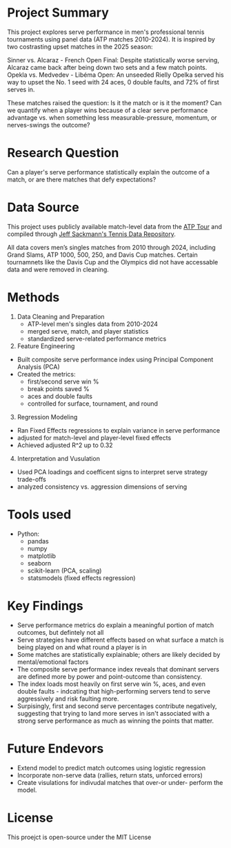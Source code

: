 # Project Summary

This project explores serve performance in men's professional tennis tournaments using panel data (ATP matches 2010-2024). It is inspired by two costrasting upset matches in the 2025 season: 

Sinner vs. Alcaraz - French Open Final: Despite statistically worse serving, Alcaraz came back after being down two sets and a few match points. 
Opekla vs. Medvedev - Libéma Open: An unseeded Rielly Opelka served his way to upset the No. 1 seed with 24 aces, 0 double faults, and 72% of first serves in.

These matches raised the question:
Is it the match or is it the moment?
Can we quantify when a player wins because of a clear serve performance advantage vs. when something less measurable-pressure, momentum, or nerves-swings the outcome?

# Research Question

Can a player's serve performance statistically explain the outcome of a match, or are there matches that defy expectations?

# Data Source
This project uses publicly available match-level data from the [ATP Tour](https://www.atptour.com/) and compiled through [Jeff Sackmann's Tennis Data Repository](https://github.com/JeffSackmann/tennis_atp).

All data covers men’s singles matches from 2010 through 2024, including Grand Slams, ATP 1000, 500, 250, and Davis Cup matches. Certain tournamnets like the Davis Cup and the Olympics did not have accessable data and were removed in cleaning. 


# Methods

1. Data Cleaning and Preparation
   - ATP-level men's singles data from 2010-2024
   - merged serve, match, and player statistics
   - standardized serve-related performance metrics
2. Feature Engineering
  - Built composite serve performance index using Principal Component Analysis (PCA)
  - Created the metrics:
    - first/second serve win %
    - break points saved %
    - aces and double faults
    - controlled for surface, tournament, and round
3. Regression Modeling
  - Ran Fixed Effects regressions to explain variance in serve performance
  - adjusted for match-level and player-level fixed effects
  - Achieved adjusted R^2 up to 0.32
4. Interpretation and Vusulation
  - Used PCA loadings and coefficent signs to interpret serve strategy trade-offs
  - analyzed consistency vs. aggression dimensions of serving
    
# Tools used
- Python:
  - pandas
  - numpy
  - matplotlib
  - seaborn
  - scikit-learn (PCA, scaling)
  - statsmodels (fixed effects regression)

 # Key Findings
- Serve performance metrics do explain a meaningful portion of match outcomes, but defintely not all
- Serve strategies have different effects based on what surface a match is being played on and what round a player is in
- Some matches are statistically explainable; others are likely decided by mental/emotional factors
- The composite serve performance index reveals that dominant servers are defined more by power and point-outcome than consistency.
- The index loads most heavily on first serve win %, aces, and even double faults - indcating that high-performing servers tend to serve aggressively and risk faulting more.
- Surpisingly, first and second serve percentages contribute negatively, suggesting that trying to land more serves in isn't associated with a strong serve performance as much as  winning the points that matter. 

# Future Endevors 
- Extend model to predict match outcomes using logistic regression
- Incorporate non-serve data (rallies, return stats, unforced errors)
- Create visulations for indivudal matches that over-or under- perform the model.

# License 
This proejct is open-source under the MIT License


